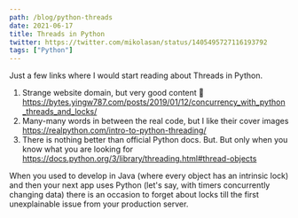 ```yaml
---
path: /blog/python-threads
date: 2021-06-17
title: Threads in Python
twitter: https://twitter.com/mikolasan/status/1405495727116193792
tags: ["Python"]
---
```


Just a few links where I would start reading about Threads in Python.

1. Strange website domain, but very good content 🧡 https://bytes.yingw787.com/posts/2019/01/12/concurrency_with_python_threads_and_locks/
1. Many-many words in between the real code, but I like their cover images https://realpython.com/intro-to-python-threading/
1. There is nothing better than official Python docs. But. But only when you know what you are looking for https://docs.python.org/3/library/threading.html#thread-objects

When you used to develop in Java (where every object has an intrinsic lock) and then your next app uses Python (let's say, with timers concurrently changing data) there is an occasion to forget about locks till the first unexplainable issue from your production server.